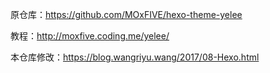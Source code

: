 原仓库：https://github.com/MOxFIVE/hexo-theme-yelee

教程：http://moxfive.coding.me/yelee/

本仓库修改：https://blog.wangriyu.wang/2017/08-Hexo.html
